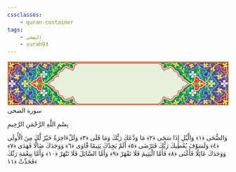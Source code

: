 ```yaml
---
cssclasses:
    - quran-container
tags:
    - الضحى
    - surah93
---
```

<div class="quran-container">
<span class="second-border"></span>
<span class="border"></span>
<div class="head-container">
<img src="https://raw.githubusercontent.com/LORDyyyyy/obsidian-the_quran_vault/main/src/webview/surah_head.png" height=100>
<div class="surah-name">
<span class="surah-name-fnt">سورة الضحى</span>
</div>
</div>
<div class="quran-content">
<div class="name-of-god"> <p> بِسْمِ اللَّهِ الرَّحْمَنِ الرَّحِيمِ </p></div>
<p>
<span class="sign" id="f1">وَالضُّحَى <span>﴿</span>١<span>﴾</span></span>
<span class="sign" id="f2">وَالَّيْلِ إِذَا سَجَى <span>﴿</span>٢<span>﴾</span></span>
<span class="sign" id="f3">مَا وَدَّعَكَ رَبُّكَ وَمَا قَلَى <span>﴿</span>٣<span>﴾</span></span>
<span class="sign" id="f4">وَلَلْءَاخِرَةُ خَيْرٌ لَّكَ مِنَ الْأُولَى <span>﴿</span>٤<span>﴾</span></span>
<span class="sign" id="f5">وَلَسَوْفَ يُعْطِيكَ رَبُّكَ فَتَرْضَى <span>﴿</span>٥<span>﴾</span></span>
<span class="sign" id="f6">أَلَمْ يَجِدْكَ يَتِيمًا فََٔاوَى <span>﴿</span>٦<span>﴾</span></span>
<span class="sign" id="f7">وَوَجَدَكَ ضَالًّا فَهَدَى <span>﴿</span>٧<span>﴾</span></span>
<span class="sign" id="f8">وَوَجَدَكَ عَائِلًا فَأَغْنَى <span>﴿</span>٨<span>﴾</span></span>
<span class="sign" id="f9">فَأَمَّا الْيَتِيمَ فَلَا تَقْهَرْ <span>﴿</span>٩<span>﴾</span></span>
<span class="sign" id="f10">وَأَمَّا السَّائِلَ فَلَا تَنْهَرْ <span>﴿</span>١۰<span>﴾</span></span>
<span class="sign" id="f11">وَأَمَّا بِنِعْمَةِ رَبِّكَ فَحَدِّثْ <span>﴿</span>١١<span>﴾</span></span>

</p>
</div>
<span class="border" style="margin-top:25px;"></span>
<span class="second-border-bottom"></span>
</div>
